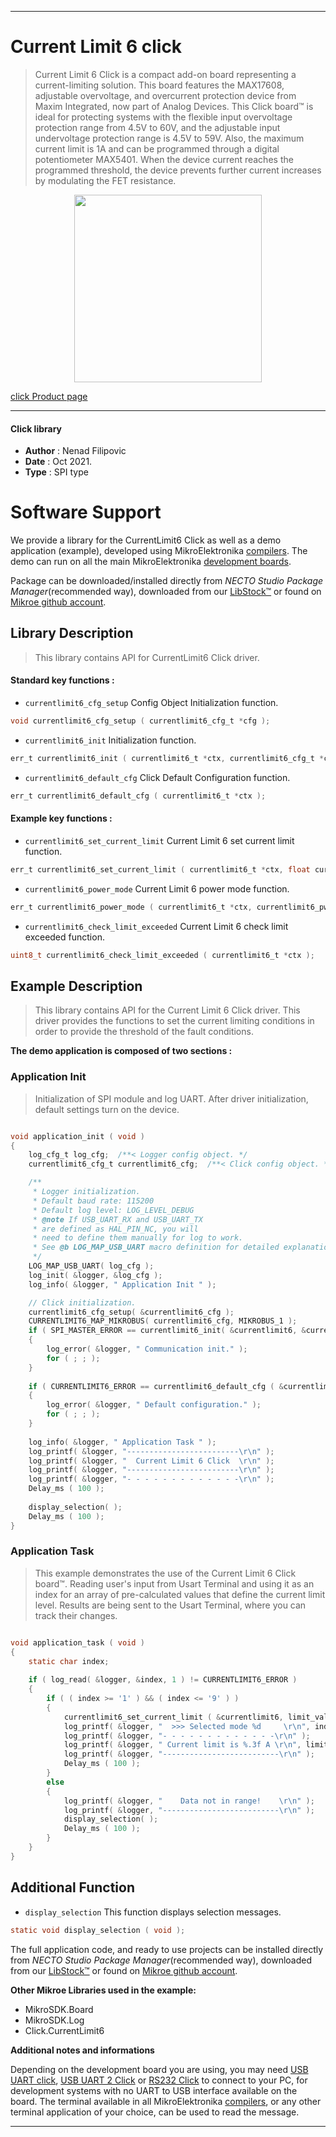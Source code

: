 
---
# Current Limit 6 click

> Current Limit 6 Click is a compact add-on board representing a current-limiting solution. This board features the MAX17608, adjustable overvoltage, and overcurrent protection device from Maxim Integrated, now part of Analog Devices. This Click board™ is ideal for protecting systems with the flexible input overvoltage protection range from 4.5V to 60V, and the adjustable input undervoltage protection range is 4.5V to 59V. Also, the maximum current limit is 1A and can be programmed through a digital potentiometer MAX5401. When the device current reaches the programmed threshold, the device prevents further current increases by modulating the FET resistance.

<p align="center">
  <img src="https://download.mikroe.com/images/click_for_ide/currentlimit6_click.png" height=300px>
</p>

[click Product page](https://www.mikroe.com/current-limit-6-click)

---


#### Click library

- **Author**        : Nenad Filipovic
- **Date**          : Oct 2021.
- **Type**          : SPI type


# Software Support

We provide a library for the CurrentLimit6 Click
as well as a demo application (example), developed using MikroElektronika
[compilers](https://www.mikroe.com/necto-studio).
The demo can run on all the main MikroElektronika [development boards](https://www.mikroe.com/development-boards).

Package can be downloaded/installed directly from *NECTO Studio Package Manager*(recommended way), downloaded from our [LibStock&trade;](https://libstock.mikroe.com) or found on [Mikroe github account](https://github.com/MikroElektronika/mikrosdk_click_v2/tree/master/clicks).

## Library Description

> This library contains API for CurrentLimit6 Click driver.

#### Standard key functions :

- `currentlimit6_cfg_setup` Config Object Initialization function.
```c
void currentlimit6_cfg_setup ( currentlimit6_cfg_t *cfg );
```

- `currentlimit6_init` Initialization function.
```c
err_t currentlimit6_init ( currentlimit6_t *ctx, currentlimit6_cfg_t *cfg );
```

- `currentlimit6_default_cfg` Click Default Configuration function.
```c
err_t currentlimit6_default_cfg ( currentlimit6_t *ctx );
```

#### Example key functions :

- `currentlimit6_set_current_limit` Current Limit 6 set current limit function.
```c
err_t currentlimit6_set_current_limit ( currentlimit6_t *ctx, float current_limit );
```

- `currentlimit6_power_mode` Current Limit 6 power mode function.
```c
err_t currentlimit6_power_mode ( currentlimit6_t *ctx, currentlimit6_pwr_mode_value_t pwr_mode );
```

- `currentlimit6_check_limit_exceeded` Current Limit 6 check limit exceeded function.
```c
uint8_t currentlimit6_check_limit_exceeded ( currentlimit6_t *ctx );
```

## Example Description

> This library contains API for the Current Limit 6 Click driver.
> This driver provides the functions to set the current limiting conditions 
> in order to provide the threshold of the fault conditions.

**The demo application is composed of two sections :**

### Application Init

> Initialization of SPI module and log UART.
> After driver initialization, default settings turn on the device.

```c

void application_init ( void )
{
    log_cfg_t log_cfg;  /**< Logger config object. */
    currentlimit6_cfg_t currentlimit6_cfg;  /**< Click config object. */

    /** 
     * Logger initialization.
     * Default baud rate: 115200
     * Default log level: LOG_LEVEL_DEBUG
     * @note If USB_UART_RX and USB_UART_TX 
     * are defined as HAL_PIN_NC, you will 
     * need to define them manually for log to work. 
     * See @b LOG_MAP_USB_UART macro definition for detailed explanation.
     */
    LOG_MAP_USB_UART( log_cfg );
    log_init( &logger, &log_cfg );
    log_info( &logger, " Application Init " );

    // Click initialization.
    currentlimit6_cfg_setup( &currentlimit6_cfg );
    CURRENTLIMIT6_MAP_MIKROBUS( currentlimit6_cfg, MIKROBUS_1 );
    if ( SPI_MASTER_ERROR == currentlimit6_init( &currentlimit6, &currentlimit6_cfg ) )
    {
        log_error( &logger, " Communication init." );
        for ( ; ; );
    }
    
    if ( CURRENTLIMIT6_ERROR == currentlimit6_default_cfg ( &currentlimit6 ) )
    {
        log_error( &logger, " Default configuration." );
        for ( ; ; );
    }
    
    log_info( &logger, " Application Task " );
    log_printf( &logger, "-------------------------\r\n" );
    log_printf( &logger, "  Current Limit 6 Click  \r\n" );
    log_printf( &logger, "-------------------------\r\n" );
    log_printf( &logger, "- - - - - - - - - - - - -\r\n" );
    Delay_ms ( 100 );
    
    display_selection( );
    Delay_ms ( 100 );
}

```

### Application Task

> This example demonstrates the use of the Current Limit 6 Click board™.
> Reading user's input from Usart Terminal and using it as an index 
> for an array of pre-calculated values that define the current limit level.
> Results are being sent to the Usart Terminal, where you can track their changes.

```c

void application_task ( void )
{ 
    static char index;
    
    if ( log_read( &logger, &index, 1 ) != CURRENTLIMIT6_ERROR ) 
    {
        if ( ( index >= '1' ) && ( index <= '9' ) ) 
        {
            currentlimit6_set_current_limit ( &currentlimit6, limit_value[ index - 49 ] );
            log_printf( &logger, "  >>> Selected mode %d     \r\n", index - 48 );
            log_printf( &logger, "- - - - - - - - - - - - -\r\n" );
            log_printf( &logger, " Current limit is %.3f A \r\n", limit_value[ index - 49 ] );
            log_printf( &logger, "--------------------------\r\n" );
            Delay_ms ( 100 );
        } 
        else 
        { 
            log_printf( &logger, "    Data not in range!    \r\n" );
            log_printf( &logger, "--------------------------\r\n" );
            display_selection( );
            Delay_ms ( 100 );
        }
    }
}

```

## Additional Function
- `display_selection` This function displays selection messages.
```c
static void display_selection ( void );
```

The full application code, and ready to use projects can be installed directly from *NECTO Studio Package Manager*(recommended way), downloaded from our [LibStock&trade;](https://libstock.mikroe.com) or found on [Mikroe github account](https://github.com/MikroElektronika/mikrosdk_click_v2/tree/master/clicks).

**Other Mikroe Libraries used in the example:**

- MikroSDK.Board
- MikroSDK.Log
- Click.CurrentLimit6

**Additional notes and informations**

Depending on the development board you are using, you may need
[USB UART click](http://shop.mikroe.com/usb-uart-click),
[USB UART 2 Click](http://shop.mikroe.com/usb-uart-2-click) or
[RS232 Click](http://shop.mikroe.com/rs232-click) to connect to your PC, for
development systems with no UART to USB interface available on the board. The
terminal available in all MikroElektronika
[compilers](http://shop.mikroe.com/compilers), or any other terminal application
of your choice, can be used to read the message.

---
